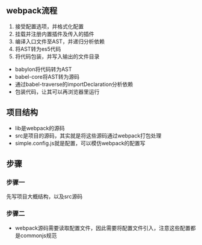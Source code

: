## webpack流程

1. 接受配置选项，并格式化配置
2. 挂载并注册内置插件及传入的插件
3. 编译入口文件至AST，并递归分析依赖
4. 将AST转为es5代码
5. 将代码包装，并写入输出的文件目录

- babylon将代码转为AST
- babel-core将AST转为源码
- 通过babel-traverse的importDeclaration分析依赖
- 包装代码，让其可以再浏览器里运行

## 项目结构

- lib是webpack的源码
- src是项目的源码，其实就是将这些源码通过webpack打包处理
- simple.config.js就是配置，可以模仿webpack的配置写

## 步骤

### 步骤一

先写项目大概结构，以及src源码

### 步骤二

- webpack源码需要读取配置文件，因此需要将配置文件引入，注意这些配置都是commonjs规范

